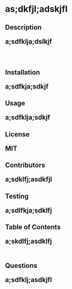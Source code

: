 ##  <h1>as;dkfjl;adskjfl<br/><h2>Description <p>a;sdfklja;dslkjf<p/><br/><h2>Installation <br/><p>a;sdfkja;sdkjf<br/><h2>Usage <br/><p>a;sdfklja;sdkjf<br/><h2>License <br/><p>MIT<br/><h2>Contributors <br/><p>a;sdklfj;asdkfjl<br/><h2>Testing <br/><p>a;sdlfkja;sdklfj<br/><h2>Table of Contents <br/><p>a;skdlfj;asdklfj<br/><br/><h2>Questions <br/><p>a;sdfklj;asdkjfl